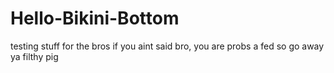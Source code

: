 # Hello-Bikini-Bottom
testing stuff for the bros
if you aint said bro, you are probs a fed so go away ya filthy pig
